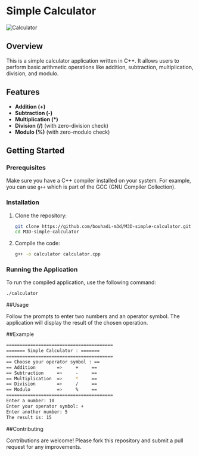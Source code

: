 # Simple Calculator

![Calculator](https://img.icons8.com/ios-filled/50/000000/calculator.png)

## Overview
This is a simple calculator application written in C++. It allows users to perform basic arithmetic operations like addition, subtraction, multiplication, division, and modulo.

## Features
- **Addition (+)**
- **Subtraction (-)**
- **Multiplication (*)**
- **Division (/)** (with zero-division check)
- **Modulo (%)** (with zero-modulo check)

## Getting Started

### Prerequisites
Make sure you have a C++ compiler installed on your system. For example, you can use `g++` which is part of the GCC (GNU Compiler Collection).

### Installation
1. Clone the repository:
    ```sh
    git clone https://github.com/bouhadi-m3d/M3D-simple-calculator.git
    cd M3D-simple-calculator
    ```
2. Compile the code:
    ```sh
    g++ -o calculator calculator.cpp
    ```

### Running the Application
To run the compiled application, use the following command:

```sh
./calculator
``` 
##Usage

Follow the prompts to enter two numbers and an operator symbol. The application will display the result of the chosen operation.

##Example

```sh
========================================
======= Simple Calculator : =======
========================================
== Choose your operator symbol : ==
== Addition        =>     +     ==
== Subtraction     =>     -     ==
== Multiplication  =>     *     ==
== Division        =>     /     ==
== Modulo          =>     %     ==
========================================
Enter a number: 10
Enter your operator symbol: +
Enter another number: 5
The result is: 15
```

##Contributing

Contributions are welcome! Please fork this repository and submit a pull request for any improvements.





